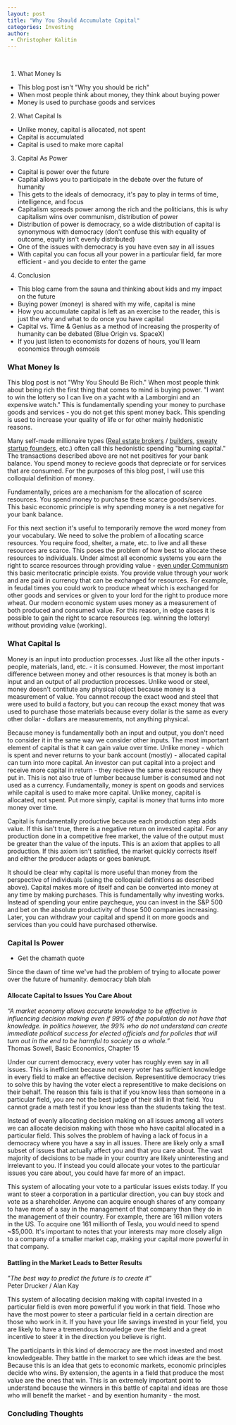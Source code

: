 ```yaml
---
layout: post
title: "Why You Should Accumulate Capital"
categories: Investing
author:
 - Christopher Kalitin
---
```

<head>
    <meta property="og:image" content="{{site.url}}/assets/images/to-teach-engineering/Rocket.jpg">
</head>

1. What Money Is
 * This blog post isn't "Why you should be rich"
 * When most people think about money, they think about buying power
 * Money is used to purchase goods and services
2. What Capital Is
 * Unlike money, capital is allocated, not spent
 * Capital is accumulated
 * Capital is used to make more capital
3. Capital As Power
 * Capital is power over the future
 * Capital allows you to participate in the debate over the future of humanity
 * This gets to the ideals of democracy, it's pay to play in terms of time, intelligence, and focus
 * Capitalism spreads power among the rich and the politicians, this is why capitalism wins over communism, distribution of power
 * Distribution of power is democracy, so a wide distribution of capital is synonymous with democracy (don't confuse this with equality of outcome, equity isn't evenly distributed)
 * One of the issues with democracy is you have even say in all issues
 * With capital you can focus all your power in a particular field, far more efficient - and you decide to enter the game
4. Conclusion
 * This blog came from the sauna and thinking about kids and my impact on the future
 * Buying power (money) is shared with my wife, capital is mine
 * How you accumulate capital is left as an exercise to the reader, this is just the why and what to do once you have capital
 * Capital vs. Time & Genius as a method of increasing the prosperity of humanity can be debated (Blue Origin vs. SpaceX)
 * If you just listen to economists for dozens of hours, you'll learn economics through osmosis

### <b>What Money Is</b>

This blog post is not "Why You Should Be Rich." When most people think about being rich the first thing that comes to mind is buying power. "I want to win the lottery so I can live on a yacht with a Lamborgini and an expensive watch." This is fundamentally spending your money to purchase goods and services - you do not get this spent money back. This spending is used to increase your quality of life or for other mainly hedonistic reasons. 

Many self-made millionaire types (<a href="https://www.youtube.com/@GrahamStephan">Real estate brokers</a> / <a href="https://www.youtube.com/@ThachNguyen">builders</a>, <a href="https://sweatystartup.com/businesses-i-love/">sweaty startup founders</a>, etc.) often call this hedonistic spending "burning capital." The transactions described above are not net positives for your bank balance. You spend money to recieve goods that depreciate or for services that are consumed. For the purposes of this blog post, I will use this colloquial definition of money.

Fundamentally, prices are a mechanism for the allocation of scarce resources. You spend money to purchase these scarce goods/services. This basic economic principle is why spending money is a net negative for your bank balance. 

For this next section it's useful to temporarily remove the word money from your vocabulary. We need to solve the problem of allocating scarce resources. You require food, shelter, a mate, etc. to live and all these resources are scarce. This poses the problem of how best to allocate these resources to individuals. Under almost all economic systems you earn the right to scarce resources through providing value - <a href="https://encrypted-tbn0.gstatic.com/images?q=tbn:ANd9GcTiLiHuE3FXrm7BcFTmgEZ3mUhl5EUlt9GyzQ&s">even under Communism</a> this basic meritocratic principle exists. You provide value through your work and are paid in currency that can be exchanged for resources. For example, in feudal times you could work to produce wheat which is exchanged for other goods and services or given to your lord for the right to produce more wheat. Our modern economic system uses money as a measurement of both produced and consumed value. For this reason, in edge cases it is possible to gain the right to scarce resources (eg. winning the lottery) without providing value (working).

### <b>What Capital Is</b>

Money is an input into production processes. Just like all the other inputs - people, materials, land, etc. - it is consumed. However, the most important difference between money and other resources is that money is both an input and an output of all production processes. Unlike wood or steel, money doesn't contitute any physical object because money is a measurement of value. You cannot recoup the exact wood and steel that were used to build a factory, but you can recoup the exact money that was used to purchase those materials because every dollar is the same as every other dollar - dollars are measurements, not anything physical.

Because money is fundamentally both an input and output, you don't need to consider it in the same way we consider other inputs. The most important element of capital is that it can gain value over time. Unlike money - which is spent and never returns to your bank account (mostly) - allocated capital can turn into more capital. An investor can put  capital into a project and receive more capital in return - they recieve the same exact resource they put in. This is not also true of lumber because lumber is consumed and not used as a currency. Fundamentally, money is spent on goods and services while capital is used to make more capital. Unlike money, capital is allocated, not spent. Put more simply, capital is money that turns into more money over time.

Capital is fundamentally productive because each production step adds value. If this isn't true, there is a negative return on invested capital. For any production done in a competitive free market, the value of the output must be greater than the value of the inputs. This is an axiom that applies to all production. If this axiom isn't satisfied, the market quickly corrects itself and either the producer adapts or goes bankrupt.

It should be clear why capital is more useful than money from the perspective of individuals (using the colloquial definitions as described above). Capital makes more of itself and can be converted into money at any time by making purchases. This is fundamentally why investing works. Instead of spending your entire paycheque, you can invest in the S&P 500 and bet on the absolute productivity of those 500 companies increasing. Later, you can withdraw your capital and spend it on more goods and services than you could have purchased otherwise. 

### <b>Capital Is Power</b>

* Get the chamath quote

Since the dawn of time we've had the problem of trying to allocate power over the future of humanity. democracy blah blah

#### Allocate Capital to Issues You Care About

<i>“A market economy allows accurate knowledge to be effective in influencing decision making even if 99% of the population do not have that knowledge. In politics however, the 99% who do not understand can create immediate political success for elected officials and for policies that will turn out in the end to be harmful to society as a whole.”</i>  
Thomas Sowell, Basic Economics, Chapter 15

Under our current democracy, every voter has roughly even say in all issues. This is inefficient because not every voter has sufficient knowledge in every field to make an effective decision. Representitive democracy tries to solve this by having the voter elect a representitive to make decisions on their behalf. The reason this fails is that if you know less than someone in a particular field, you are not the best judge of their skill in that field. You cannot grade a math test if you know less than the students taking the test.

Instead of evenly allocating decision making on all issues among all voters we can allocate decision making with those who have capital allocated in a particular field. This solves the problem of having a lack of focus in a democracy where you have a say in all issues. There are likely only a small subset of issues that actually affect you and that you care about. The vast majority of decisions to be made in your country are likely uninteresting and irrelevant to you. If instead you could allocate your votes to the particular issues you care about, you could have far more of an impact.

This system of allocating your vote to a particular issues exists today. If you want to steer a corporation in a particular direction, you can buy stock and vote as a shareholder. Anyone can acquire enough shares of any company to have more of a say in the management of that company than they do in the management of their country. For example, there are 161 million voters in the US. To acquire one 161 millionth of Tesla, you would need to spend ~$5,000. It's important to notes that your interests may more closely align to a company of a smaller market cap, making your capital more powerful in that company.

#### Battling in the Market Leads to Better Results

<i>"The best way to predict the future is to create it"</i>  
Peter Drucker / Alan Kay

This system of allocating decision making with capital invested in a particular field is even more powerful if you work in that field. Those who have the most power to steer a particular field in a certain direction are those who work in it. If you have your life savings invested in your field, you are likely to have a tremendous knowledge over the field and a great incentive to steer it in the direction you believe is right.

The participants in this kind of democracy are the most invested and most knowledgeable. They battle in the market to see which ideas are the best. Because this is an idea that gets to economic markets, economic principles decide who wins. By extension, the agents in a field that produce the most value are the ones that win. This is an extremely important point to understand because the winners in this battle of capital and ideas are those who will benefit the market - and by exention humanity - the most.

### <b>Concluding Thoughts</b>
